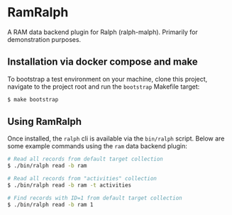 # RamRalph

A RAM data backend plugin for Ralph (ralph-malph).
Primarily for demonstration purposes.


## Installation via docker compose and make

To bootstrap a test environment on your machine, clone this project, navigate to the
project root and run the `bootstrap` Makefile target:

```bash
$ make bootstrap
```

## Using RamRalph

Once installed, the `ralph` cli is available via the `bin/ralph` script.
Below are some example commands using the `ram` data backend plugin:

```bash
# Read all records from default target collection
$ ./bin/ralph read -b ram

# Read all records from "activities" collection
$ ./bin/ralph read -b ram -t activities

# Find records with ID=1 from default target collection
$ ./bin/ralph read -b ram 1
```
